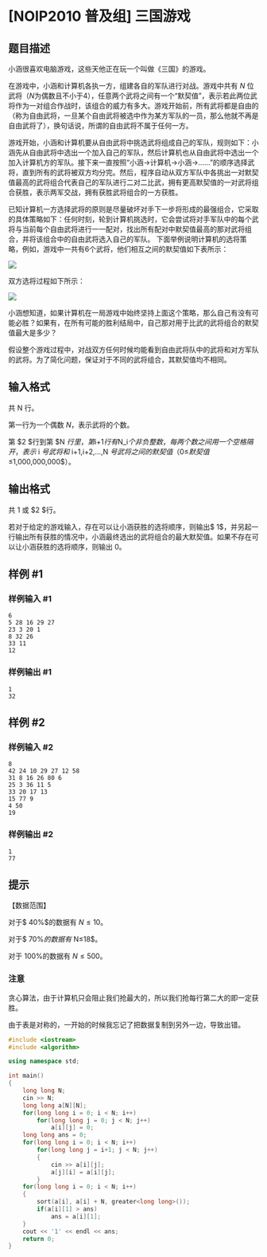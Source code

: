 # [NOIP2010 普及组] 三国游戏

## 题目描述

小涵很喜欢电脑游戏，这些天他正在玩一个叫做《三国》的游戏。

在游戏中，小涵和计算机各执一方，组建各自的军队进行对战。游戏中共有 $N$ 位武将（$N$为偶数且不小于$4$），任意两个武将之间有一个“默契值”，表示若此两位武将作为一对组合作战时，该组合的威力有多大。游戏开始前，所有武将都是自由的（称为自由武将，一旦某个自由武将被选中作为某方军队的一员，那么他就不再是自由武将了），换句话说，所谓的自由武将不属于任何一方。

游戏开始，小涵和计算机要从自由武将中挑选武将组成自己的军队，规则如下：小涵先从自由武将中选出一个加入自己的军队，然后计算机也从自由武将中选出一个加入计算机方的军队。接下来一直按照“小涵→计算机→小涵→……”的顺序选择武将，直到所有的武将被双方均分完。然后，程序自动从双方军队中各挑出一对默契值最高的武将组合代表自己的军队进行二对二比武，拥有更高默契值的一对武将组合获胜，表示两军交战，拥有获胜武将组合的一方获胜。

已知计算机一方选择武将的原则是尽量破坏对手下一步将形成的最强组合，它采取的具体策略如下：任何时刻，轮到计算机挑选时，它会尝试将对手军队中的每个武将与当前每个自由武将进行一一配对，找出所有配对中默契值最高的那对武将组合，并将该组合中的自由武将选入自己的军队。 下面举例说明计算机的选将策略，例如，游戏中一共有$6$个武将，他们相互之间的默契值如下表所示：

 ![](https://cdn.luogu.com.cn/upload/pic/54.png) 

双方选将过程如下所示：

 ![](https://cdn.luogu.com.cn/upload/pic/55.png) 

小涵想知道，如果计算机在一局游戏中始终坚持上面这个策略，那么自己有没有可能必胜？如果有，在所有可能的胜利结局中，自己那对用于比武的武将组合的默契值最大是多少？  

假设整个游戏过程中，对战双方任何时候均能看到自由武将队中的武将和对方军队的武将。为了简化问题，保证对于不同的武将组合，其默契值均不相同。

## 输入格式

共 N 行。

第一行为一个偶数 $N$，表示武将的个数。

第 $2 $行到第 $N $行里，第$i+1$行有$N_i$个非负整数，每两个数之间用一个空格隔开，表示$ i $号武将和$ i+1,i+2,…,N $号武将之间的默契值（$0≤$默契值$≤1,000,000,000$）。

## 输出格式

共 $1$ 或 $2 $行。

若对于给定的游戏输入，存在可以让小涵获胜的选将顺序，则输出$ 1$，并另起一行输出所有获胜的情况中，小涵最终选出的武将组合的最大默契值。如果不存在可以让小涵获胜的选将顺序，则输出 $0$。

## 样例 #1

### 样例输入 #1

```
6 
5 28 16 29 27 
23 3 20 1 
8 32 26 
33 11 
12
```

### 样例输出 #1

```
1
32
```

## 样例 #2

### 样例输入 #2

```
8 
42 24 10 29 27 12 58 
31 8 16 26 80 6 
25 3 36 11 5 
33 20 17 13 
15 77 9 
4 50 
19
```

### 样例输出 #2

```
1
77
```

## 提示

【数据范围】

对于$ 40\%$的数据有 $N≤10$。

对于$ 70\%$的数据有$ N≤18$。

对于 $100\%$的数据有 $N≤500$。

### 注意

贪心算法，由于计算机只会阻止我们抢最大的，所以我们抢每行第二大的即一定获胜。

由于表是对称的，一开始的时候我忘记了把数据复制到另外一边，导致出错。

```C++
#include <iostream>
#include <algorithm>

using namespace std;

int main()
{
    long long N;
    cin >> N;
    long long a[N][N];
    for(long long i = 0; i < N; i++)
        for(long long j = 0; j < N; j++)
            a[i][j] = 0;
    long long ans = 0;
    for(long long i = 0; i < N; i++)
        for(long long j = i+1; j < N; j++)
        {
            cin >> a[i][j];
            a[j][i] = a[i][j];
        }
    for(long long i = 0; i < N; i++)
    {
        sort(a[i], a[i] + N, greater<long long>());
        if(a[i][1] > ans)
            ans = a[i][1];
    }
    cout << '1' << endl << ans;
    return 0;
}
```
